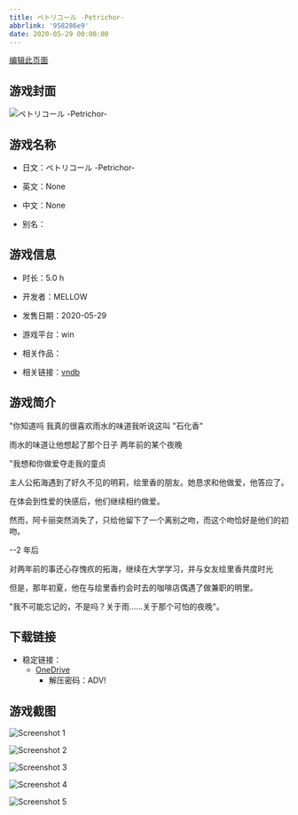 ```yaml
---
title: ペトリコール -Petrichor-
abbrlink: '958286e9'
date: 2020-05-29 00:00:00
---
```

[编辑此页面](https://github.com/ACG-3/ADV3-source/blob/main/source/_posts/games/%E3%83%9A%E3%83%88%E3%83%AA%E3%82%B3%E3%83%BC%E3%83%AB%20-Petrichor-.md)

## 游戏封面

![ペトリコール -Petrichor-](https://pan.timero.xyz/d/onedrive/img_lib_001/%E3%83%9A%E3%83%88%E3%83%AA%E3%82%B3%E3%83%BC%E3%83%AB%20-Petrichor-_cover.avif)


## 游戏名称

- 日文：ペトリコール -Petrichor-
- 英文：None
- 中文：None

- 别名：


## 游戏信息

- 时长：5.0 h
- 开发者：MELLOW
- 发售日期：2020-05-29
- 游戏平台：win
- 相关作品：

- 相关链接：[vndb](https://vndb.org/v27333)


## 游戏简介

"你知道吗 我真的很喜欢雨水的味道我听说这叫 "石化香"

雨水的味道让他想起了那个日子 两年前的某个夜晚

"我想和你做爱夺走我的童贞

主人公拓海遇到了好久不见的明莉，绘里香的朋友。她恳求和他做爱，他答应了。

在体会到性爱的快感后，他们继续相约做爱。

然而，阿卡丽突然消失了，只给他留下了一个离别之吻，而这个吻恰好是他们的初吻。

--2 年后

对两年前的事还心存愧疚的拓海，继续在大学学习，并与女友绘里香共度时光

但是，那年初夏，他在与绘里香约会时去的咖啡店偶遇了做兼职的明里。

"我不可能忘记的，不是吗？关于雨......关于那个可怕的夜晚"。


## 下载链接

- 稳定链接：
    - [OneDrive](https://pan.timero.xyz/onedrive/adv_lib_001/%E3%83%9A%E3%83%88%E3%83%AA%E3%82%B3%E3%83%BC%E3%83%AB%20-Petrichor-)
        - 解压密码：ADV!



## 游戏截图


![Screenshot 1](https://pan.timero.xyz/d/onedrive/img_lib_001/%E3%83%9A%E3%83%88%E3%83%AA%E3%82%B3%E3%83%BC%E3%83%AB%20-Petrichor-_Screenshot_1.avif)

![Screenshot 2](https://pan.timero.xyz/d/onedrive/img_lib_001/%E3%83%9A%E3%83%88%E3%83%AA%E3%82%B3%E3%83%BC%E3%83%AB%20-Petrichor-_Screenshot_2.avif)

![Screenshot 3](https://pan.timero.xyz/d/onedrive/img_lib_001/%E3%83%9A%E3%83%88%E3%83%AA%E3%82%B3%E3%83%BC%E3%83%AB%20-Petrichor-_Screenshot_3.avif)

![Screenshot 4](https://pan.timero.xyz/d/onedrive/img_lib_001/%E3%83%9A%E3%83%88%E3%83%AA%E3%82%B3%E3%83%BC%E3%83%AB%20-Petrichor-_Screenshot_4.avif)

![Screenshot 5](https://pan.timero.xyz/d/onedrive/img_lib_001/%E3%83%9A%E3%83%88%E3%83%AA%E3%82%B3%E3%83%BC%E3%83%AB%20-Petrichor-_Screenshot_5.avif)

